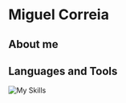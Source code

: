# Miguel Correia

<!--

Here are some ideas to get you started:

- 🔭 I’m currently on my last years of my university bachelors degree on Computer Science.
-->
## About me


## Languages and Tools
![My Skills](https://skills.thijs.gg/icons?i=js,java,c,cpp,py,html,css,postgres,kotlin,markdown)
